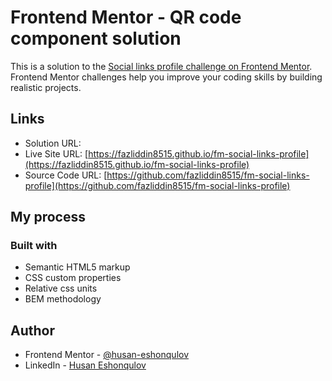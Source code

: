 # Frontend Mentor - QR code component solution

This is a solution to the [Social links profile challenge on Frontend Mentor](https://www.frontendmentor.io/challenges/social-links-profile-UG32l9m6dQ). Frontend Mentor challenges help you improve your coding skills by building realistic projects.

## Links

- Solution URL: []()
- Live Site URL: [https://fazliddin8515.github.io/fm-social-links-profile](https://fazliddin8515.github.io/fm-social-links-profile)
- Source Code URL: [https://github.com/fazliddin8515/fm-social-links-profile](https://github.com/fazliddin8515/fm-social-links-profile)

## My process

### Built with

- Semantic HTML5 markup
- CSS custom properties
- Relative css units
- BEM methodology

## Author

- Frontend Mentor - [@husan-eshonqulov](https://www.frontendmentor.io/profile/husan-eshonqulov)
- LinkedIn - [Husan Eshonqulov](https://www.linkedin.com/in/husan-eshonqulov)
